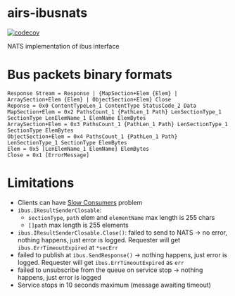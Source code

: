# airs-ibusnats
[![codecov](https://codecov.io/gh/untillpro/airs-ibusnats/branch/master/graph/badge.svg?token=HmtGrmC6C1)](https://codecov.io/gh/untillpro/airs-ibusnats)

NATS implementation of ibus interface

# Bus packets binary formats
```
Response Stream = Response | {MapSection+Elem {Elem} | ArraySection+Elem {Elem} | ObjectSection+Elem} Close
Reponse = 0x0 ContentTypeLen_1 ContentType StatusCode_2 Data
MapSection+Elem = 0x2 PathsCount_1 {PathLen_1 Path} LenSectionType_1 SectionType LenElemName_1 ElemName ElemBytes
ArraySection+Elem = 0x3 PathsCount_1 {PathLen_1 Path} LenSectionType_1 SectionType ElemBytes
ObjectSection+Elem = 0x4 PathsCount_1 {PathLen_1 Path} LenSectionType_1 SectionType ElemBytes
Elem = 0x5 [LenElemName_1 ElemName] ElemBytes
Close = 0x1 [ErrorMessage]
```

# Limitations
- Clients can have [Slow Consumers](https://docs.nats.io/nats-server/nats_admin/slow_consumers) problem
- `ibus.IResultSenderClosable`:
  - `sectionType`, `path` elem and `elementName` max length is 255 chars
  - `[]path` max length is 255 elements
- `ibus.IResultSenderClosable.Close()`: failed to send to NATS -> no error, nothing happens, just error is logged. Requester will get `ibus.ErrTimeoutExpired` at `*secErr`
- failed to publish at `ibus.SendResponse()` -> nothing happens, just error is logged. Requester will get `ibus.ErrTimeoutExpired` as `err`
- failed to unsubscribe from the queue on service stop -> nothing happens, just error is logged
- Service stops in 10 seconds maximum (message awaiting timeout)
